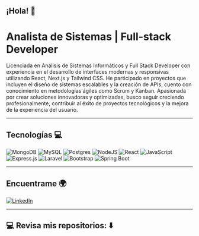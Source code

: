 ## ¡Hola! 👋
                                                                                            
# Analista de Sistemas | Full-stack Developer

Licenciada en Análisis de Sistemas Informáticos y Full Stack Developer con experiencia en el
desarrollo de interfaces modernas y responsivas utilizando React, Next.js y Tailwind CSS. He
participado en proyectos que incluyen el diseño de sistemas escalables y la creación de APIs,
cuento con conocimiento en metodologías ágiles como Scrum y Kanban. Apasionada por crear
soluciones innovadoras y optimizadas, busco seguir creciendo profesionalmente, contribuir al
éxito de proyectos tecnológicos y la mejora de la experiencia del usuario.

_________________________________________________________________________________________________________________________________________________________________________________________________________________

## Tecnologías 💻
![MongoDB](https://img.shields.io/badge/MongoDB-%234ea94b.svg?style=for-the-badge&logo=mongodb&logoColor=white) ![MySQL](https://img.shields.io/badge/mysql-4479A1.svg?style=for-the-badge&logo=mysql&logoColor=white) ![Postgres](https://img.shields.io/badge/postgres-%23316192.svg?style=for-the-badge&logo=postgresql&logoColor=white) ![NodeJS](https://img.shields.io/badge/node.js-6DA55F?style=for-the-badge&logo=node.js&logoColor=white) ![React](https://img.shields.io/badge/react-%2320232a.svg?style=for-the-badge&logo=react&logoColor=%2361DAFB) ![JavaScript](https://img.shields.io/badge/javascript-%23323330.svg?style=for-the-badge&logo=javascript&logoColor=%23F7DF1E) 	![Express.js](https://img.shields.io/badge/express.js-%23404d59.svg?style=for-the-badge&logo=express&logoColor=%2361DAFB) ![Laravel](https://img.shields.io/badge/laravel-%23FF2D20.svg?style=for-the-badge&logo=laravel&logoColor=white) ![Bootstrap](https://img.shields.io/badge/bootstrap-%238511FA.svg?style=for-the-badge&logo=bootstrap&logoColor=white) ![Spring Boot](https://img.shields.io/badge/Spring%20Boot-%236DB33F.svg?style=for-the-badge&logo=spring&logoColor=white)


_________________________________________________________________________________________________________________________________________________________________________________________________________________
## Encuentrame 🌍
[![LinkedIn](https://img.shields.io/badge/linkedin-%230077B5.svg?style=for-the-badge&logo=linkedin&logoColor=white)](https://www.linkedin.com/in/sara-armoa/)  
_________________________________________________________________________________________________________________________________________________________________________________________________________________

## 💻 Revisa mis repositorios: ⬇️


